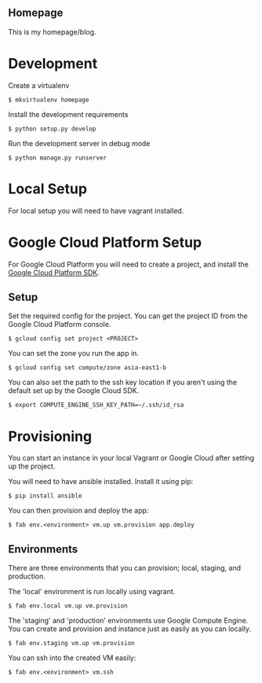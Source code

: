 Homepage
------------------

This is my homepage/blog.

# Development

Create a virtualenv

    $ mkvirtualenv homepage

Install the development requirements

    $ python setup.py develop

Run the development server in debug mode

    $ python manage.py runserver

# Local Setup

For local setup you will need to have vagrant installed.

# Google Cloud Platform Setup

For Google Cloud Platform you will need to create a project, and 
install the [Google Cloud Platform SDK](https://cloud.google.com/sdk/).

## Setup

Set the required config for the project. You can get the project ID from the
Google Cloud Platform console.

    $ gcloud config set project <PROJECT>

You can set the zone you run the app in.

    $ gcloud config set compute/zone asia-east1-b

You can also set the path to the ssh key location if you aren't
using the default set up by the Google Cloud SDK.

    $ export COMPUTE_ENGINE_SSH_KEY_PATH=~/.ssh/id_rsa

# Provisioning

You can start an instance in your local Vagrant or Google Cloud after setting
up the project.

You will need to have ansible installed. Install it using pip:

    $ pip install ansible

You can then provision and deploy the app:

    $ fab env.<environment> vm.up vm.provision app.deploy

## Environments

There are three environments that you can provision; local,
staging, and production.

The 'local' environment is run locally using vagrant.

    $ fab env.local vm.up vm.provision

The 'staging' and 'production' environments use Google Compute Engine. You can
create and provision and instance just as easily as you can locally.

    $ fab env.staging vm.up vm.provision

You can ssh into the created VM easily:

    $ fab env.<environment> vm.ssh
